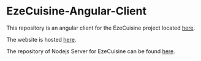 # EzeCuisine-Angular-Client

This repository is an angular client for the EzeCuisine project located [here](https://github.com/kevinsshah/EzeCuisine).

The website is hosted [here](https://eze-cuisine-angular-client.herokuapp.com).

The repository of Nodejs Server for EzeCuisine can be found [here](https://github.com/kevinsshah/EzeCuisine-Nodejs-Server).
